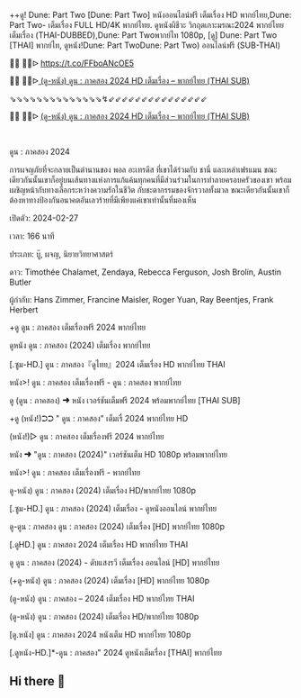 ++ดู! Dune: Part Two [Dune: Part Two] หนังออนไลน์ฟรี เต็มเรื่อง HD พากย์ไทย,Dune: Part Two- เต็มเรื่อง FULL HD/4K พากย์ไทย. ดูหนังผีชีวะ วิกฤตเกาะมรณะ2024 พากย์ไทย เต็มเรื่อง (THAI-DUBBED),Dune: Part Twoพากย์ไท 1080p, [ดู] Dune: Part Two [THAI] พากย์ไท, ดูหนัง!Dune: Part TwoDune: Part Two) ออนไลน์ฟรี (SUB-THAI)

🔴🔴 🔴🔴ᐅ  https://t.co/FFboANcOE5

<p>🔴🔴 🔴🔴ᐅ<a href="https://t.co/FFboANcOE5"> (ดู-หนัง) ดูน : ภาคสอง 2024 HD เต็มเรื่อง &ndash; พากย์ไทย (THAI SUB)</a></p>
<p>⇘⇘⇘⇘⇘⇘⇘⇘⇘⇘⇘⇘⇘⇘↯⇙⇙⇙⇙⇙⇙⇙⇙⇙⇙⇙⇙⇙⇙⇙</p>
<p>🔴🔴 🔴🔴ᐅ <a href="https://t.co/qpBYLHSqwz">(ดู-หนัง) ดูน : ภาคสอง 2024 HD เต็มเรื่อง &ndash; พากย์ไทย (THAI SUB)</a></p>
<p><br></p>

ดูน : ภาคสอง 2024

การผจญภัยที่จะกลายเป็นตำนานของ พอล อะเทรดีส ที่เขาได้ร่วมกับ ชานี่ และเหล่าเฟรแมน ขณะเดียวกันนั้นเขาก็อยู่บนเส้นทางแห่งการแก้แค้นทุกคนที่มีส่วนร่วมในการทำลายครอบครัวของเขา พร้อมเผชิญหน้ากับทางเลือกระหว่างความรักในชีวิต กับชะตากรรมของจักรวาลทั้งมวล ขณะเดียวกันนั้นเขาก็ต้องหาทางป้องกันอนาคตอันเลวร้ายที่มีเพียงแค่เขาเท่านั้นที่มองเห็น

เปิดตัว: 2024-02-27

เวลา: 166 นาที

ประเภท: บู๊, ผจญ, นิยายวิทยาศาสตร์

ดาว: Timothée Chalamet, Zendaya, Rebecca Ferguson, Josh Brolin, Austin Butler

ผู้กำกับ: Hans Zimmer, Francine Maisler, Roger Yuan, Ray Beentjes, Frank Herbert

+ดู ดูน : ภาคสอง เต็มเรื่องฟรี 2024 พากย์ไทย

ดูหนัง ดูน : ภาคสอง (2024) เต็มเรื่อง พากย์ไทย

[.ซูม-HD.] ดูน : ภาคสอง『ดูไทย』2024 เต็มเรื่อง HD พากย์ไทย THAI

หนัง>! ดูน : ภาคสอง เต็มเรื่องฟรี - ดูน : ภาคสอง พากย์ไทย

ดู (ดูน : ภาคสอง) ➜ หนัง เวอร์ชันเต็มฟรี 2024 พร้อมพากย์ไทย [THAI SUB]

+ดู (หนัง!)➲➲ " ดูน : ภาคสอง" เต็มเรื่ 2024 พากย์ไทย HD

(หนัง!)▷ ดูน : ภาคสอง เต็มเรื่องฟรี 2024 พากย์ไทย

หนัง ➜ "ดูน : ภาคสอง (2024)" เวอร์ชันเต็ม HD 1080p พร้อมพากย์ไทย

หนัง>! ดูน : ภาคสอง เต็มเรื่องฟรี - พากย์ไทย

ดู-หนัง) ดูน : ภาคสอง (2024) เต็มเรื่อง HD/พากย์ไทย 1080p

[.ซูม-HD.] ดูน : ภาคสอง (2024) เต็มเรื่อง - ดูหนังออนไลน์ พากย์ไทย

ดู-ดูน : ภาคสอง ดูน : ภาคสอง (2024) เต็มเรื่อง [HD] พากย์ไทย 1080p

[.ดูHD.] ดูน : ภาคสอง 2024 เต็มเรื่อง HD พากย์ไทย THAI

ดู ดูน : ภาคสอง (2024) - ดับแสงรวี เต็มเรื่อง ออนไลน์ [HD] พากย์ไทย

(+ดู-หนัง) ดูน : ภาคสอง (2024) เต็มเรื่อง [HD] พากย์ไทย 1080p

(ดู-หนัง) ดูน : ภาคสอง – 2024 เต็มเรื่อง HD พากย์ไทย THAI

(ดู-หนัง) ดูน : ภาคสอง (2024) เต็มเรื่อง HD/พากย์ไทย 1080p

[ดู.หนัง] ดูน : ภาคสอง 2024 หนังเต็ม HD พากย์ไทย 1080p

[.ดูหนัง-HD.]*-ดูน : ภาคสอง" 2024 ดูหนังเต็มเรื่อง [THAI] พากย์ไทย
## Hi there 👋

<!--

**Here are some ideas to get you started:**

🙋‍♀️ A short introduction - what is your organization all about?
🌈 Contribution guidelines - how can the community get involved?
👩‍💻 Useful resources - where can the community find your docs? Is there anything else the community should know?
🍿 Fun facts - what does your team eat for breakfast?
🧙 Remember, you can do mighty things with the power of [Markdown](https://docs.github.com/github/writing-on-github/getting-started-with-writing-and-formatting-on-github/basic-writing-and-formatting-syntax)
-->
